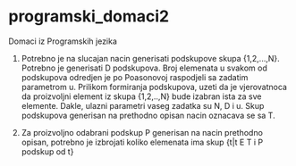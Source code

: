 # programski_domaci2
Domaci iz Programskih jezika

1. Potrebno je na slucajan nacin generisati podskupove skupa {1,2,...,N}.
Potrebno je generisati D podskupova.
Broj elemenata u svakom od podskupova odredjen je po Poasonovoj raspodjeli
sa zadatim parametrom u.
Prilikom formiranja podskupova, uzeti da je vjerovatnoca da proizvoljni element
iz skupa {1,2,..,N} bude izabran ista za sve elemente.
Dakle, ulazni parametri vaseg zadatka su N, D i u. Skup podskupova generisan na 
prethodno opisan nacin oznacava se sa T.

2. Za proizvoljno odabrani podskup P generisan na nacin prethodno opisan, potrebno
je izbrojati koliko elemenata ima skup {t|t E T i P podskup od t}
